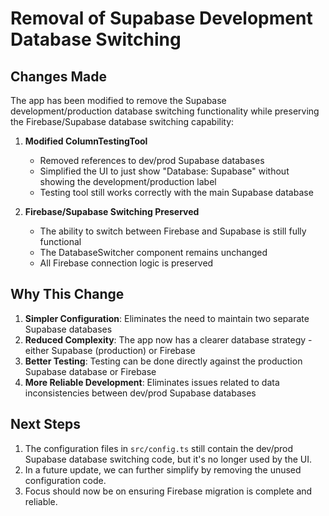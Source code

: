 # Removal of Supabase Development Database Switching

## Changes Made

The app has been modified to remove the Supabase development/production database switching functionality while preserving the Firebase/Supabase database switching capability:

1. **Modified ColumnTestingTool**
   - Removed references to dev/prod Supabase databases
   - Simplified the UI to just show "Database: Supabase" without showing the development/production label
   - Testing tool still works correctly with the main Supabase database

2. **Firebase/Supabase Switching Preserved**
   - The ability to switch between Firebase and Supabase is still fully functional
   - The DatabaseSwitcher component remains unchanged
   - All Firebase connection logic is preserved

## Why This Change

1. **Simpler Configuration**: Eliminates the need to maintain two separate Supabase databases
2. **Reduced Complexity**: The app now has a clearer database strategy - either Supabase (production) or Firebase
3. **Better Testing**: Testing can be done directly against the production Supabase database or Firebase
4. **More Reliable Development**: Eliminates issues related to data inconsistencies between dev/prod Supabase databases

## Next Steps

1. The configuration files in `src/config.ts` still contain the dev/prod Supabase database switching code, but it's no longer used by the UI.
2. In a future update, we can further simplify by removing the unused configuration code.
3. Focus should now be on ensuring Firebase migration is complete and reliable.
